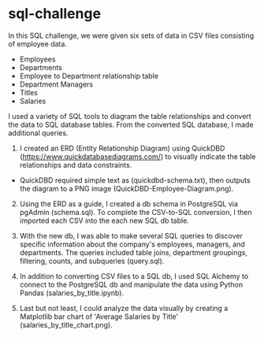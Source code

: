 # sql-challenge
In this SQL challenge, we were given six sets of data in CSV files consisting of employee data.
- Employees
- Departments
- Employee to Department relationship table
- Department Managers
- Titles
- Salaries

I used a variety of SQL tools to diagram the table relationships and convert the data to SQL database tables. 
From the converted SQL database, I made additional queries. 

1. I created an ERD (Entity Relationship Diagram) using QuickDBD (https://www.quickdatabasediagrams.com/) to visually indicate 
the table relationships and data constraints. <br>
- QuickDBD required simple text as (quickdbd-schema.txt), then outputs the diagram to a PNG image (QuickDBD-Employee-Diagram.png).

2. Using the ERD as a guide, I created a db schema in PostgreSQL via pgAdmin (schema.sql). To complete the CSV-to-SQL conversion, I then imported each CSV into the each new SQL db table.

3. With the new db, I was able to make several SQL queries to discover specific information about the company's employees, managers, and departments. The queries included table joins, department groupings, filtering, counts, and subqueries (query.sql). 

4. In addition to converting CSV files to a SQL db, I used SQL Alchemy to connect to the PostgreSQL db and manipulate the data using Python Pandas (salaries_by_title.ipynb).

5. Last but not least, I could analyze the data visually by creating a Matplotlib bar chart of 'Average Salaries by Title' (salaries_by_title_chart.png). 

